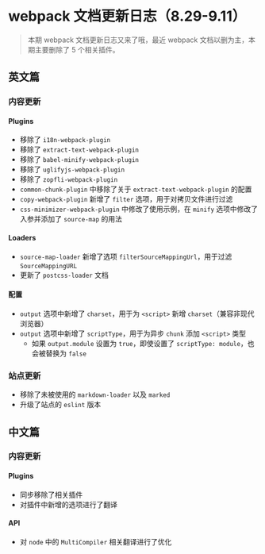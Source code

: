 # webpack 文档更新日志（8.29-9.11）

> 本期 webpack 文档更新日志又来了哦，最近 webpack 文档以删为主，本期主要删除了 5 个相关插件。

## 英文篇

### 内容更新

#### Plugins

* 移除了 `i18n-webpack-plugin`
* 移除了 `extract-text-webpack-plugin`
* 移除了 `babel-minify-webpack-plugin`
* 移除了 `uglifyjs-webpack-plugin`
* 移除了 `zopfli-webpack-plugin`
* `common-chunk-plugin` 中移除了关于 `extract-text-webpack-plugin` 的配置
* `copy-webpack-plugin` 新增了 `filter` 选项，用于对拷贝文件进行过滤
* `css-minimizer-webpack-plugin` 中修改了使用示例，在 `minify` 选项中修改了入参并添加了 `source-map` 的用法

#### Loaders

* `source-map-loader` 新增了选项 `filterSourceMappingUrl`，用于过滤 `SourceMappingURL`
* 更新了 `postcss-loader` 文档

#### 配置

* `output` 选项中新增了 `charset`，用于为 `<script>` 新增 `charset`（兼容非现代浏览器）
* `output` 选项中新增了 `scriptType`，用于为异步 `chunk` 添加 `<script>` 类型
  * 如果 `output.module` 设置为 `true`，即使设置了 `scriptType: module`，也会被替换为 `false`

### 站点更新

* 移除了未被使用的 `markdown-loader` 以及 `marked`
* 升级了站点的 `eslint` 版本

## 中文篇

### 内容更新

#### Plugins

* 同步移除了相关插件
* 对插件中新增的选项进行了翻译

#### API

* 对 `node` 中的 `MultiCompiler` 相关翻译进行了优化

